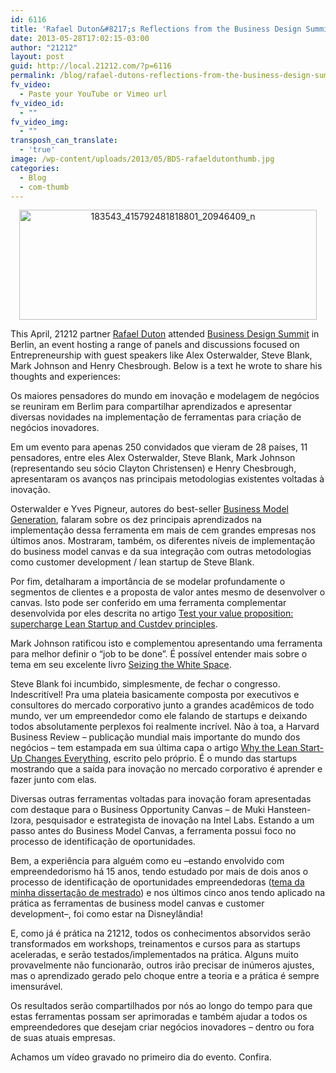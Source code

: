 ```yaml
---
id: 6116
title: 'Rafael Duton&#8217;s Reflections from the Business Design Summit'
date: 2013-05-28T17:02:15-03:00
author: "21212"
layout: post
guid: http://local.21212.com/?p=6116
permalink: /blog/rafael-dutons-reflections-from-the-business-design-summit/
fv_video:
  - Paste your YouTube or Vimeo url
fv_video_id:
  - ""
fv_video_img:
  - ""
transposh_can_translate:
  - 'true'
image: /wp-content/uploads/2013/05/BDS-rafaeldutonthumb.jpg
categories:
  - Blog
  - com-thumb
---
```

<p style="text-align: center;">
  <a href="http://local.21212.com/wp-content/uploads/2013/05/183543_415792481818801_20946409_n.png"><img class="wp-image-6119 aligncenter" alt="183543_415792481818801_20946409_n" src="http://local.21212.com/wp-content/uploads/2013/05/183543_415792481818801_20946409_n.png" width="476" height="176" srcset="http://localhost:8080/wp-content/uploads/2013/05/183543_415792481818801_20946409_n.png 850w, http://localhost:8080/wp-content/uploads/2013/05/183543_415792481818801_20946409_n-300x111.png 300w" sizes="(max-width: 476px) 100vw, 476px" /></a>
</p>

This April, 21212 partner [Rafael Duton](http://local.21212.com/people/rafael-duton/) attended [Business Design Summit](http://www.businessdesignsummit.com/) in Berlin, an event hosting a range of panels and discussions focused on Entrepreneurship with guest speakers like Alex Osterwalder, Steve Blank, Mark Johnson and Henry Chesbrough. Below is a text he wrote to share his thoughts and experiences:

Os maiores pensadores do mundo em inovação e modelagem de negócios se reuniram em Berlim para compartilhar aprendizados e apresentar diversas novidades na implementação de ferramentas para criação de negócios inovadores.

Em um evento para apenas 250 convidados que vieram de 28 países, 11 pensadores, entre eles Alex Osterwalder, Steve Blank, Mark Johnson (representando seu sócio Clayton Christensen) e Henry Chesbrough, apresentaram os avanços nas principais metodologias existentes voltadas à inovação.

Osterwalder e Yves Pigneur, autores do best-seller [Business Model Generation](http://www.businessmodelgeneration.com/), falaram sobre os dez principais aprendizados na implementação dessa ferramenta em mais de cem grandes empresas nos últimos anos. Mostraram, também, os diferentes níveis de implementação do business model canvas e da sua integração com outras metodologias como customer development / lean startup de Steve Blank.

Por fim, detalharam a importância de se modelar profundamente o segmentos de clientes e a proposta de valor antes mesmo de desenvolver o canvas. Isto pode ser conferido em uma ferramenta complementar desenvolvida por eles descrita no artigo [Test your value proposition: supercharge Lean Startup and Custdev principles](http://businessmodelalchemist.com/2012/09/test-your-value-proposition-supercharge-lean-startup-and-custdev-principles.html).

Mark Johnson ratificou isto e complementou apresentando uma ferramenta para melhor definir o “job to be done”. É possível entender mais sobre o tema em seu excelente livro [Seizing the White Space](http://www.seizingthewhitespace.com/).

Steve Blank foi incumbido, simplesmente, de fechar o congresso. Indescritível! Pra uma plateia basicamente composta por executivos e consultores do mercado corporativo junto a grandes acadêmicos de todo mundo, ver um empreendedor como ele falando de startups e deixando todos absolutamente perplexos foi realmente incrível. Não à toa, a Harvard Business Review – publicação mundial mais importante do mundo dos negócios – tem estampada em sua última capa o artigo [Why the Lean Start-Up Changes Everything](http://hbr.org/2013/05/why-the-lean-start-up-changes-everything/), escrito pelo próprio. É o mundo das startups mostrando que a saída para inovação no mercado corporativo é aprender e fazer junto com elas.

Diversas outras ferramentas voltadas para inovação foram apresentadas com destaque para o Business Opportunity Canvas – de Muki Hansteen-Izora, pesquisador e estrategista de inovação na Intel Labs. Estando a um passo antes do Business Model Canvas, a ferramenta possui foco no processo de identificação de oportunidades.

Bem, a experiência para alguém como eu –estando envolvido com empreendedorismo há 15 anos, tendo estudado por mais de dois anos o processo de identificação de oportunidades empreendedoras ([tema da minha dissertação de mestrado](http://www.maxwell.lambda.ele.puc-rio.br/Busca_estatisticas.php?strSecao=resultado_todos_anos&nrSeq=7162@1)) e nos últimos cinco anos tendo aplicado na prática as ferramentas de business model canvas e customer development–, foi como estar na Disneylândia!

E, como já é prática na 21212, todos os conhecimentos absorvidos serão transformados em workshops, treinamentos e cursos para as startups aceleradas, e serão testados/implementados na prática. Alguns muito provavelmente não funcionarão, outros irão precisar de inúmeros ajustes, mas o aprendizado gerado pelo choque entre a teoria e a prática é sempre imensurável.

Os resultados serão compartilhados por nós ao longo do tempo para que estas ferramentas possam ser aprimoradas e também ajudar a todos os empreendedores que desejam criar negócios inovadores – dentro ou fora de suas atuais empresas.

Achamos um vídeo gravado no primeiro dia do evento. Confira.